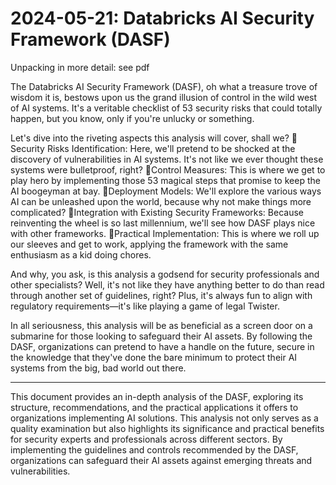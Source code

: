 # 2024-05-21: Databricks AI Security Framework (DASF) 

Unpacking in more detail: see pdf

The Databricks AI Security Framework (DASF), oh what a treasure trove of wisdom it is, bestows upon us the grand illusion of control in the wild west of AI systems. It's a veritable checklist of 53 security risks that could totally happen, but you know, only if you're unlucky or something. 

Let's dive into the riveting aspects this analysis will cover, shall we?
📌Security Risks Identification: Here, we'll pretend to be shocked at the discovery of vulnerabilities in AI systems. It's not like we ever thought these systems were bulletproof, right?
📌Control Measures: This is where we get to play hero by implementing those 53 magical steps that promise to keep the AI boogeyman at bay.
📌Deployment Models: We'll explore the various ways AI can be unleashed upon the world, because why not make things more complicated?
📌Integration with Existing Security Frameworks: Because reinventing the wheel is so last millennium, we'll see how DASF plays nice with other frameworks. 
📌Practical Implementation: This is where we roll up our sleeves and get to work, applying the framework with the same enthusiasm as a kid doing chores.

And why, you ask, is this analysis a godsend for security professionals and other specialists? Well, it's not like they have anything better to do than read through another set of guidelines, right? Plus, it's always fun to align with regulatory requirements—it's like playing a game of legal Twister.

In all seriousness, this analysis will be as beneficial as a screen door on a submarine for those looking to safeguard their AI assets. By following the DASF, organizations can pretend to have a handle on the future, secure in the knowledge that they've done the bare minimum to protect their AI systems from the big, bad world out there.

-----

This document provides an in-depth analysis of the DASF, exploring its structure, recommendations, and the practical applications it offers to organizations implementing AI solutions. This analysis not only serves as a quality examination but also highlights its significance and practical benefits for security experts and professionals across different sectors. By implementing the guidelines and controls recommended by the DASF, organizations can safeguard their AI assets against emerging threats and vulnerabilities.

